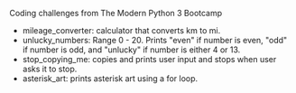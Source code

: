 Coding challenges from The Modern Python 3 Bootcamp

- mileage_converter: calculator that converts km to mi.
- unlucky_numbers: Range 0 - 20. Prints "even" if number is even, "odd" if number is odd, and "unlucky" if number is either 4 or 13.
- stop_copying_me: copies and prints user input and stops when user asks it to stop.
- asterisk_art: prints asterisk art using a for loop.
